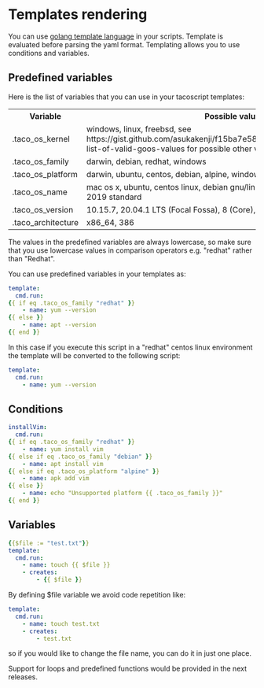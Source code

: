 # Templates rendering
You can use [golang template language](https://golang.org/pkg/text/template/) in your scripts.
Template is evaluated before parsing the yaml format.
Templating allows you to use conditions and variables.

## Predefined variables
Here is the list of variables that you can use in your tacoscript templates:

<table>
    <tr>
    <th>Variable</th>
    <th>Possible values</th>
    </tr>
    <tr>
    <td>.taco_os_kernel</td>
    <td>windows, linux, freebsd, see https://gist.github.com/asukakenji/f15ba7e588ac42795f421b48b8aede63#a-list-of-valid-goos-values for possible other values
    </td>
    </tr>
    <tr>
    <td>.taco_os_family</td>
    <td>darwin, debian, redhat, windows
    </td>
    </tr>
    <tr>
    <td>.taco_os_platform</td>
    <td>darwin, ubuntu, centos, debian, alpine, windows</td>
    </tr>
    <tr>
    <td>.taco_os_name</td>
    <td>mac os x, ubuntu, centos linux, debian gnu/linux, alpine linux, windows server 2019 standard</td>
    </tr>
    <tr>
    <td>.taco_os_version</td>
    <td>10.15.7, 20.04.1 LTS (Focal Fossa), 8 (Core), 10 (buster), 10.0</td>
    </tr>
    <tr>
    <td>.taco_architecture</td>
    <td>x86_64, 386</td>
    </tr>
</table>

The values in the predefined variables are always lowercase, so make sure that you use lowercase values in comparison operators e.g. "redhat" rather than "Redhat".

You can use predefined variables in your templates as:

```yaml
template:
  cmd.run:
{{ if eq .taco_os_family "redhat" }}
    - name: yum --version
{{ else }}
    - name: apt --version
{{ end }}
```

In this case if you execute this script in a "redhat" centos linux environment the template will be converted to the following script:

```yaml
template:
  cmd.run:
    - name: yum --version
```

## Conditions

```yaml
installVim:
  cmd.run:
{{ if eq .taco_os_family "redhat" }}
    - name: yum install vim
{{ else if eq .taco_os_family "debian" }}
    - name: apt install vim
{{ else if eq .taco_os_platform "alpine" }}
    - name: apk add vim
{{ else }}
    - name: echo "Unsupported platform {{ .taco_os_family }}"
{{ end }}
```

## Variables

```yaml
{{$file := "test.txt"}}
template:
  cmd.run:
    - name: touch {{ $file }}
    - creates:
        - {{ $file }}
```

By defining $file variable we avoid code repetition like:

```yaml
template:
  cmd.run:
    - name: touch test.txt
    - creates:
        - test.txt
```

so if you would like to change the file name, you can do it in just one place.


Support for loops and predefined functions would be provided in the next releases.
